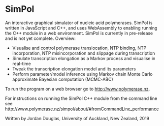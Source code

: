 # SimPol

An interactive graphical simulator of nucleic acid polymerases. SimPol is written in JavaScript and C++, and uses WebAssembly to enabling running the C++ module in a web environment. SimPol is currently in pre-release and is not yet complete. Overview:

  - Visualise and control polymerase translocation, NTP binding, NTP incorporation, NTP misincorporation and slippage during transcription
  - Simulate transcription elongation as a Markov process and visualise in real-time
  - Tweak the transcription elongation model and its parameters
  - Perform parameter/model inference using Markov chain Monte Carlo approximate Bayesian computation (MCMC-ABC)



To run the program on a web browser go to http://www.polymerase.nz. 

For instructions on running the SimPol C++ module from the command line see http://www.polymerase.nz/simpol/about/#fromCommandLine_performance



Written by Jordan Douglas, University of Auckland, New Zealand, 2019
